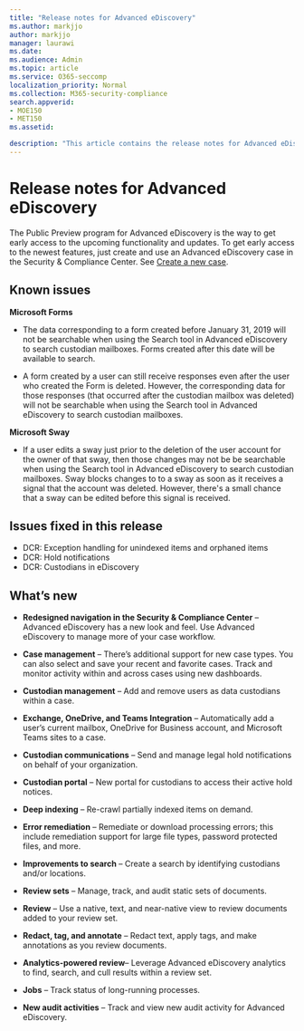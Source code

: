 ```yaml
---
title: "Release notes for Advanced eDiscovery"
ms.author: markjjo
author: markjjo
manager: laurawi
ms.date: 
ms.audience: Admin
ms.topic: article
ms.service: O365-seccomp
localization_priority: Normal
ms.collection: M365-security-compliance 
search.appverid: 
- MOE150
- MET150
ms.assetid: 

description: "This article contains the release notes for Advanced eDiscovery."
---
```


# Release notes for Advanced eDiscovery

The Public Preview program for Advanced eDiscovery is the way to get early access to the upcoming functionality and updates. To get early access to the newest features, just create and use an Advanced eDiscovery case in the Security & Compliance Center. See [Create a new case](create-new-ediscovery-case.md).

## Known issues

**Microsoft Forms**

- The data corresponding to a form created before January 31, 2019 will not be searchable when using the Search tool in Advanced eDiscovery to search custodian mailboxes. Forms created after this date will be available to search.

- A form created by a user can still receive responses even after the user who created the Form is deleted. However, the corresponding data for those responses (that occurred after the custodian mailbox was deleted) will not be searchable when using the Search tool in Advanced eDiscovery to search custodian mailboxes.
 
**Microsoft Sway**

- If a user edits a sway just prior to the deletion of the user account for the owner of that sway, then those changes may not be be searchable when using the Search tool in Advanced eDiscovery to search custodian mailboxes. Sway blocks changes to to a sway as soon as it receives a signal that the account was deleted. However, there's a small chance that a sway can be edited before this signal is received.

## Issues fixed in this release

- DCR: Exception handling for unindexed items and orphaned items
- DCR: Hold notifications
- DCR: Custodians in eDiscovery

## What’s new

- **Redesigned navigation in the Security & Compliance Center** – Advanced eDiscovery has a new look and feel. Use Advanced eDiscovery to manage more of your case workflow.

- **Case management** – There’s additional support for new case types. You can also select and save your recent and favorite cases. Track and monitor activity within and across cases using new dashboards.

- **Custodian management** – Add and remove users as data custodians within a case.

- **Exchange, OneDrive, and Teams Integration** – Automatically add a user’s current mailbox, OneDrive for Business account, and Microsoft Teams sites to a case. 

- **Custodian communications** – Send and manage legal hold notifications on behalf of your organization.

- **Custodian portal** – New portal for custodians to access their active hold notices.

- **Deep indexing** – Re-crawl partially indexed items on demand.

- **Error remediation** – Remediate or download processing errors; this include remediation support for large file types, password protected files, and more. 

- **Improvements to search** – Create a search by identifying custodians and/or locations.

- **Review sets** – Manage, track, and audit static sets of documents.

- **Review** – Use a native, text, and near-native view to review documents added to your review set.

- **Redact, tag, and annotate** – Redact text, apply tags, and make annotations as you review documents.
  
- **Analytics-powered review**– Leverage Advanced eDiscovery analytics to find, search, and cull results within a review set.

- **Jobs** – Track status of long-running processes.

- **New audit activities** – Track and view new audit activity for Advanced eDiscovery.

